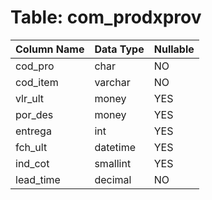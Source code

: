 # Table: com_prodxprov

| Column Name | Data Type | Nullable |
|-------------|-----------|----------|
| cod_pro | char | NO |
| cod_item | varchar | NO |
| vlr_ult | money | YES |
| por_des | money | YES |
| entrega | int | YES |
| fch_ult | datetime | YES |
| ind_cot | smallint | YES |
| lead_time | decimal | NO |
